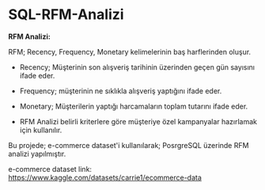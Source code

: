 # SQL-RFM-Analizi


**RFM Analizi:**

RFM; Recency, Frequency, Monetary kelimelerinin baş harflerinden oluşur.

- Recency; Müşterinin son alışveriş tarihinin üzerinden geçen gün sayısını ifade eder.
- Frequency; müşterinin ne sıklıkla alışveriş yaptığını ifade eder.
- Monetary; Müşterilerin yaptığı harcamaların toplam tutarını ifade eder.

- RFM Analizi belirli kriterlere göre müşteriye özel kampanyalar hazırlamak için kullanılır.

Bu projede; e-commerce dataset'i kullanılarak; PosrgreSQL üzerinde RFM analizi yapılmıştır.

e-commerce dataset link: https://www.kaggle.com/datasets/carrie1/ecommerce-data
